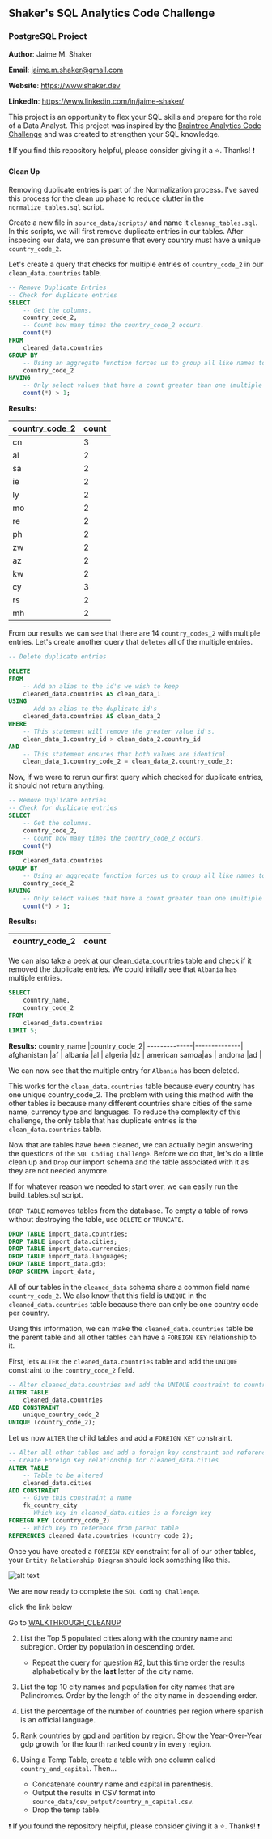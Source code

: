 ## Shaker's SQL Analytics Code Challenge
### PostgreSQL Project

**Author**: Jaime M. Shaker

**Email**: jaime.m.shaker@gmail.com

**Website**: https://www.shaker.dev

**LinkedIn**: https://www.linkedin.com/in/jaime-shaker/ 

This project is an opportunity to flex your SQL skills and prepare for the role of a Data Analyst.  This project was inspired by the [Braintree Analytics Code Challenge](https://github.com/AlexanderConnelly/BrainTree_SQL_Coding_Challenge_Data_Analyst) and was created to strengthen your SQL knowledge.

:exclamation: If you find this repository helpful, please consider giving it a :star:. Thanks! :exclamation:

#### Clean Up

Removing duplicate entries is part of the Normalization process.  I've saved this process for the clean up phase to reduce clutter in the `normalize_tables.sql` script.

Create a new file in `source_data/scripts/` and name it `cleanup_tables.sql`.  In this scripts, we will first remove duplicate entries in our tables.  After inspecing our data, we can presume that every country must have a unique `country_code_2`.

Let's create a query that checks for multiple entries of `country_code_2` in our `clean_data.countries` table.

```sql
-- Remove Duplicate Entries
-- Check for duplicate entries
SELECT
	-- Get the columns.
	country_code_2,
	-- Count how many times the country_code_2 occurs.
	count(*)
FROM
	cleaned_data.countries
GROUP BY 
	-- Using an aggregate function forces us to group all like names together.
	country_code_2
HAVING 
	-- Only select values that have a count greater than one (multiple entries).
	count(*) > 1;
```

**Results:**

country_code_2|count|
--------------|-----|
cn            |    3|
al            |    2|
sa            |    2|
ie            |    2|
ly            |    2|
mo            |    2|
re            |    2|
ph            |    2|
zw            |    2|
az            |    2|
kw            |    2|
cy            |    3|
rs            |    2|
mh            |    2|

From our results we can see that there are 14 `country_codes_2` with multiple entries.  Let's create another query that `deletes` all of the multiple entries. 

```sql
-- Delete duplicate entries

DELETE 
FROM 
	-- Add an alias to the id's we wish to keep
	cleaned_data.countries AS clean_data_1
USING 
	-- Add an alias to the duplicate id's
	cleaned_data.countries AS clean_data_2
WHERE 
	-- This statement will remove the greater value id's.
	clean_data_1.country_id > clean_data_2.country_id
AND 
	-- This statement ensures that both values are identical.
	clean_data_1.country_code_2 = clean_data_2.country_code_2;
```

Now, if we were to rerun our first query which checked for duplicate entries, it should not return anything.

```sql
-- Remove Duplicate Entries
-- Check for duplicate entries
SELECT
	-- Get the columns.
	country_code_2,
	-- Count how many times the country_code_2 occurs.
	count(*)
FROM
	cleaned_data.countries
GROUP BY 
	-- Using an aggregate function forces us to group all like names together.
	country_code_2
HAVING 
	-- Only select values that have a count greater than one (multiple entries).
	count(*) > 1;
```
**Results:**

country_code_2|count|
--------------|-----|

We can also take a peek at our clean_data_countries table and check if it removed the duplicate entries.  We could initally see that `Albania` has multiple entries.

```sql
SELECT 
	country_name,
	country_code_2
FROM 
	cleaned_data.countries 
LIMIT 5;
```

**Results:**
country_name  |country_code_2|
--------------|--------------|
afghanistan   |af            |
albania       |al            |
algeria       |dz            |
american samoa|as            |
andorra       |ad            |

We can now see that the multiple entry for `Albania` has been deleted.  

This works for the `clean_data.countries` table because every country has one unique country_code_2.  The problem with using this method with the other tables is because many different countries share cities of the same name, currency type and languages.  To reduce the complexity of this challenge, the only table that has duplicate entries is the `clean_data.countries` table.

Now that are tables have been cleaned, we can actually begin answering the questions of the `SQL Coding Challenge`.  Before we do that, let's do a little clean up and `Drop` our import schema and the table associated with it as they are not needed anymore.

If for whatever reason we needed to start over, we can easily run the build_tables.sql script.

`DROP TABLE` removes tables from the database. To empty a table of rows without destroying the table, use `DELETE` or `TRUNCATE`.

```sql
DROP TABLE import_data.countries;
DROP TABLE import_data.cities;
DROP TABLE import_data.currencies;
DROP TABLE import_data.languages;
DROP TABLE import_data.gdp;
DROP SCHEMA import_data;
```
All of our tables in the `cleaned_data` schema share a common field name `country_code_2`.  We also know that this field is `UNIQUE` in the `cleaned_data.countries` table because there can only be one country code per country.

Using this information, we can make the `cleaned_data.countries` table be the parent table and all other tables can have a `FOREIGN KEY` relationship to it.

First, lets `ALTER` the `cleaned_data.countries` table and add the `UNIQUE` constraint to the `country_code_2` field.

```sql
-- Alter cleaned_data.countries and add the UNIQUE constraint to country_code_2
ALTER TABLE 
	cleaned_data.countries 
ADD CONSTRAINT 
	unique_country_code_2 
UNIQUE (country_code_2);
```

Let us now `ALTER` the child tables and add a `FOREIGN KEY` constraint.

```sql
-- Alter all other tables and add a foreign key constraint and reference.
-- Create Foreign Key relationship for cleaned_data.cities
ALTER TABLE 
	-- Table to be altered
	cleaned_data.cities
ADD CONSTRAINT 
	-- Give this constraint a name
	fk_country_city 
	-- Which key in cleaned_data.cities is a foreign key
FOREIGN KEY (country_code_2)
	-- Which key to reference from parent table
REFERENCES cleaned_data.countries (country_code_2);
```

Once you have created a `FOREIGN KEY` constraint for all of our other tables, your `Entity Relationship Diagram` should look something like this.

![alt text](images/ERD.PNG)

We are now ready to complete the `SQL Coding Challenge`.

click the link below

 Go to [WALKTHROUGH_CLEANUP](WALKTHROUGH_CODE_CHALLENGE.md)


2. List the Top 5 populated cities along with the country name and subregion.  Order by population in descending order.

	* Repeat the query for question #2, but this time order the results alphabetically by the **last** letter of the city name.

3. List the top 10 city names and population for city names that are Palindromes.  Order by the length of the city name in descending order.

4.  List the percentage of the number of countries per region where spanish is an official language.

5.  Rank countries by gpd and partition by region.  Show the Year-Over-Year gdp growth for the fourth ranked country in every region.

6. Using a Temp Table, create a table with one column called `country_and_capital`.  Then...
	* Concatenate country name and capital in parenthesis.
	* Output the results in CSV format into `source_data/csv_output/country_n_capital.csv`.
	* Drop the temp table.

:exclamation: If you found the repository helpful, please consider giving it a :star:. Thanks! :exclamation:



